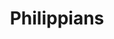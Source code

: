 ---
title: "Philippians"
hashtag: "philippians"
tags:
  - Book of the Bible
  - New Testament
  - Bible
---